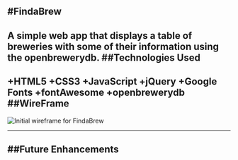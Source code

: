 #FindaBrew
---
A simple web app that displays a table of breweries with some of their information using the openbrewerydb.
##Technologies Used
---
+HTML5
+CSS3
+JavaScript
+jQuery
+Google Fonts
+fontAwesome
+openbrewerydb
##WireFrame
---
![Initial wireframe for FindaBrew](https://imgur.com/a/tv5yvso)


---
##Future Enhancements
---
